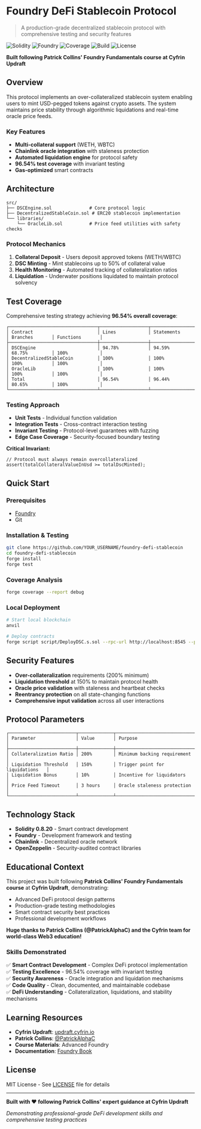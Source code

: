 # Foundry DeFi Stablecoin Protocol

> A production-grade decentralized stablecoin protocol with comprehensive testing and security features

![Solidity](https://img.shields.io/badge/Solidity-0.8.20-blue.svg)
![Foundry](https://img.shields.io/badge/Foundry-Latest-red.svg)
![Coverage](https://img.shields.io/badge/Coverage-96.54%25-brightgreen.svg)
![Build](https://img.shields.io/badge/Build-Passing-brightgreen.svg)
![License](https://img.shields.io/badge/License-MIT-yellow.svg)

**Built following Patrick Collins' Foundry Fundamentals course at Cyfrin Updraft**

## Overview

This protocol implements an over-collateralized stablecoin system enabling users to mint USD-pegged tokens against crypto assets. The system maintains price stability through algorithmic liquidations and real-time oracle price feeds.

### Key Features
- **Multi-collateral support** (WETH, WBTC)
- **Chainlink oracle integration** with staleness protection
- **Automated liquidation engine** for protocol safety
- **96.54% test coverage** with invariant testing
- **Gas-optimized** smart contracts

## Architecture

```
src/
├── DSCEngine.sol              # Core protocol logic
├── DecentralizedStableCoin.sol # ERC20 stablecoin implementation  
└── libraries/
    └── OracleLib.sol          # Price feed utilities with safety checks
```

### Protocol Mechanics

1. **Collateral Deposit** - Users deposit approved tokens (WETH/WBTC)
2. **DSC Minting** - Mint stablecoins up to 50% of collateral value
3. **Health Monitoring** - Automated tracking of collateralization ratios
4. **Liquidation** - Underwater positions liquidated to maintain protocol solvency

## Test Coverage

Comprehensive testing strategy achieving **96.54% overall coverage**:

```
┌─────────────────────────────────┬──────────────────┬──────────────────┬────────────────┬─────────────────┐
│ Contract                        │ Lines            │ Statements       │ Branches       │ Functions       │
├─────────────────────────────────┼──────────────────┼──────────────────┼────────────────┼─────────────────┤
│ DSCEngine                       │ 94.78%           │ 94.59%           │ 68.75%         │ 100%            │
│ DecentralizedStableCoin         │ 100%             │ 100%             │ 100%           │ 100%            │
│ OracleLib                       │ 100%             │ 100%             │ 100%           │ 100%            │
│ Total                           │ 96.54%           │ 96.44%           │ 80.65%         │ 100%            │
└─────────────────────────────────┴──────────────────┴──────────────────┴────────────────┴─────────────────┘
```

### Testing Approach
- **Unit Tests** - Individual function validation
- **Integration Tests** - Cross-contract interaction testing
- **Invariant Testing** - Protocol-level guarantees with fuzzing
- **Edge Case Coverage** - Security-focused boundary testing

**Critical Invariant:**
```solidity
// Protocol must always remain overcollateralized
assert(totalCollateralValueInUsd >= totalDscMinted);
```

## Quick Start

### Prerequisites
- [Foundry](https://getfoundry.sh/)
- Git

### Installation & Testing
```bash
git clone https://github.com/YOUR_USERNAME/foundry-defi-stablecoin
cd foundry-defi-stablecoin
forge install
forge test
```

### Coverage Analysis
```bash
forge coverage --report debug
```

### Local Deployment
```bash
# Start local blockchain
anvil

# Deploy contracts
forge script script/DeployDSC.s.sol --rpc-url http://localhost:8545 --private-key $PRIVATE_KEY --broadcast
```

## Security Features

- **Over-collateralization** requirements (200% minimum)
- **Liquidation threshold** at 150% to maintain protocol health
- **Oracle price validation** with staleness and heartbeat checks
- **Reentrancy protection** on all state-changing functions
- **Comprehensive input validation** across all user interactions

## Protocol Parameters

```
┌─────────────────────────┬─────────────┬──────────────────────────────────┐
│ Parameter               │ Value       │ Purpose                          │
├─────────────────────────┼─────────────┼──────────────────────────────────┤
│ Collateralization Ratio │ 200%        │ Minimum backing requirement      │
│ Liquidation Threshold   │ 150%        │ Trigger point for liquidations   │
│ Liquidation Bonus       │ 10%         │ Incentive for liquidators        │
│ Price Feed Timeout      │ 3 hours     │ Oracle staleness protection      │
└─────────────────────────┴─────────────┴──────────────────────────────────┘
```

## Technology Stack

- **Solidity 0.8.20** - Smart contract development
- **Foundry** - Development framework and testing
- **Chainlink** - Decentralized oracle network
- **OpenZeppelin** - Security-audited contract libraries

## Educational Context

This project was built following **Patrick Collins' Foundry Fundamentals course** at **Cyfrin Updraft**, demonstrating:

- Advanced DeFi protocol design patterns
- Production-grade testing methodologies
- Smart contract security best practices
- Professional development workflows

**Huge thanks to Patrick Collins (@PatrickAlphaC) and the Cyfrin team for world-class Web3 education!**

### Skills Demonstrated
✅ **Smart Contract Development** - Complex DeFi protocol implementation  
✅ **Testing Excellence** - 96.54% coverage with invariant testing  
✅ **Security Awareness** - Oracle integration and liquidation mechanisms  
✅ **Code Quality** - Clean, documented, and maintainable codebase  
✅ **DeFi Understanding** - Collateralization, liquidations, and stability mechanisms  

## Learning Resources

- **Cyfrin Updraft**: [updraft.cyfrin.io](https://updraft.cyfrin.io)
- **Patrick Collins**: [@PatrickAlphaC](https://twitter.com/PatrickAlphaC)
- **Course Materials**: Advanced Foundry
- **Documentation**: [Foundry Book](https://book.getfoundry.sh)

## License

MIT License - See [LICENSE](LICENSE) file for details

---

**Built with ❤️ following Patrick Collins' expert guidance at Cyfrin Updraft**

*Demonstrating professional-grade DeFi development skills and comprehensive testing practices*
